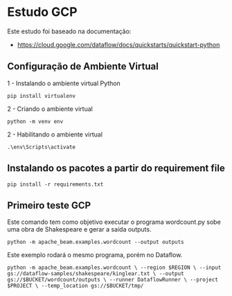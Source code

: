 # Estudo GCP

Este estudo foi baseado na documentação:
- https://cloud.google.com/dataflow/docs/quickstarts/quickstart-python




## Configuração de Ambiente Virtual

1 - Instalando o ambiente virtual Python

`pip install virtualenv`

2 - Criando o ambiente virtual

`python -m venv env`

2 - Habilitando o ambiente virtual

`.\env\Scripts\activate`

## Instalando os pacotes a partir do requirement file

`pip install -r requirements.txt`


## Primeiro teste GCP

Este comando tem como objetivo executar o programa wordcount.py sobe uma obra de Shakespeare e gerar a saída outputs.

`python -m apache_beam.examples.wordcount --output outputs` 

Este exemplo rodará o mesmo programa, porém no Dataflow.

`
python -m apache_beam.examples.wordcount \
      --region $REGION \
      --input gs://dataflow-samples/shakespeare/kinglear.txt \
      --output gs://$BUCKET/wordcount/outputs \
      --runner DataflowRunner \
      --project $PROJECT \
      --temp_location gs://$BUCKET/tmp/
`